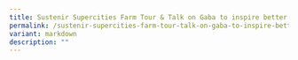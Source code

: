 ```yaml
---
title: Sustenir Supercities Farm Tour & Talk on Gaba to inspire better health
permalink: /sustenir-supercities-farm-tour-talk-on-gaba-to-inspire-better-health/
variant: markdown
description: ""
---
```

